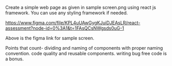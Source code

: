 Create a simple web page as given in sample screen.png using react js framework.
You can use any styling framework if needed.

https://www.figma.com/file/KPL4uUAwGygKJuiDJEAsLR/react-assessment?node-id=0%3A1&t=1FAsQCsNWgsds0uG-1

Above is the figma link for sample screen.

Points that count-
dividing and naming of components with proper naming convention.
code quality and reusable components.
writing bug free code is a bonus.
